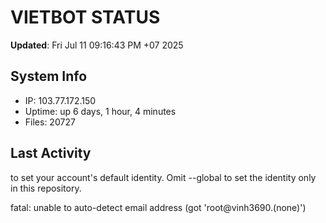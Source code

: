 # VIETBOT STATUS
**Updated**: Fri Jul 11 09:16:43 PM +07 2025

## System Info
- IP: 103.77.172.150
- Uptime: up 6 days, 1 hour, 4 minutes
- Files: 20727

## Last Activity

to set your account's default identity.
Omit --global to set the identity only in this repository.

fatal: unable to auto-detect email address (got 'root@vinh3690.(none)')

